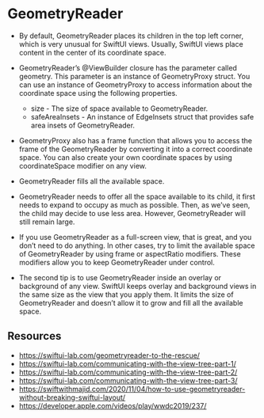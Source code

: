 # GeometryReader

- By default, GeometryReader places its children in the top left corner, which is very unusual for SwiftUI views. Usually, SwiftUI views place content in the center of its coordinate space.

- GeometryReader’s @ViewBuilder closure has the parameter called geometry. This parameter is an instance of GeometryProxy struct. You can use an instance of GeometryProxy to access information about the coordinate space using the following properties.

    - size - The size of space available to GeometryReader.
    - safeAreaInsets - An instance of EdgeInsets struct that provides safe area insets of GeometryReader.
- GeometryProxy also has a frame function that allows you to access the frame of the GeometryReader by converting it into a correct coordinate space. You can also create your own coordinate spaces by using coordinateSpace modifier on any view.

- GeometryReader fills all the available space.
- GeometryReader needs to offer all the space available to its child, it first needs to expand to occupy as much as possible. Then, as we’ve seen, the child may decide to use less area. However, GeometryReader will still remain large.
- If you use GeometryReader as a full-screen view, that is great, and you don’t need to do anything. In other cases, try to limit the available space of GeometryReader by using frame or aspectRatio modifiers. These modifiers allow you to keep GeometryReader under control.
- The second tip is to use GeometryReader inside an overlay or background of any view. SwiftUI keeps overlay and background views in the same size as the view that you apply them. It limits the size of GeometryReader and doesn’t allow it to grow and fill all the available space.




## Resources
- https://swiftui-lab.com/geometryreader-to-the-rescue/
- https://swiftui-lab.com/communicating-with-the-view-tree-part-1/
- https://swiftui-lab.com/communicating-with-the-view-tree-part-2/
- https://swiftui-lab.com/communicating-with-the-view-tree-part-3/
- https://swiftwithmajid.com/2020/11/04/how-to-use-geometryreader-without-breaking-swiftui-layout/
- https://developer.apple.com/videos/play/wwdc2019/237/


























